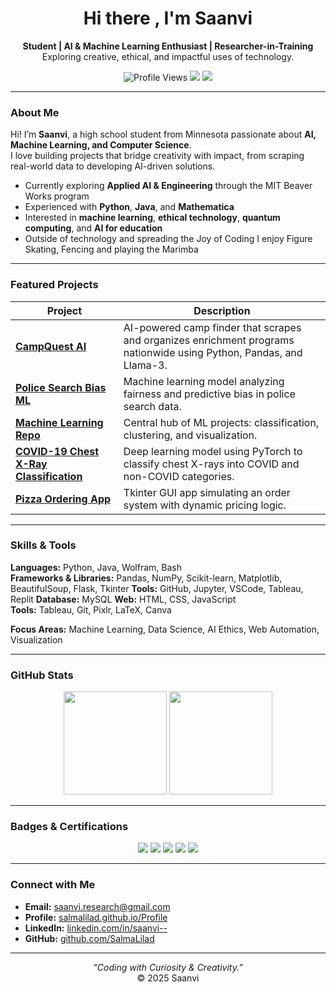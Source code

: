 <h1 align="center">Hi there , I'm Saanvi</h1>
<p align="center">
  <strong>Student | AI & Machine Learning Enthusiast | Researcher-in-Training</strong><br>
  Exploring creative, ethical, and impactful uses of technology.
</p>

<p align="center">
  <img src="https://komarev.com/ghpvc/?username=salmalilad&label=Profile+Visits&color=ff4d4d&style=flat-square" alt="Profile Views"/>
  <img src="https://img.shields.io/badge/Focus-AI%20%26%20ML-red?style=flat-square"/>
  <img src="https://img.shields.io/badge/From-Minnesota-7f2aff?style=flat-square"/>
</p>

---

###  About Me
Hi! I’m **Saanvi**, a high school student from Minnesota passionate about **AI, Machine Learning, and Computer Science**.  
I love building projects that bridge creativity with impact, from scraping real-world data to developing AI-driven solutions.  

-  Currently exploring **Applied AI & Engineering** through the MIT Beaver Works program  
-  Experienced with **Python**, **Java**, and **Mathematica**  
-  Interested in **machine learning**, **ethical technology**, **quantum computing**, and **AI for education**  
-  Outside of technology and spreading the Joy of Coding I enjoy Figure Skating, Fencing and playing the Marimba

---

###  Featured Projects
| Project | Description |
|----------|--------------|
|  [**CampQuest AI**](https://github.com/SalmaLilad/CampQuest) | AI-powered camp finder that scrapes and organizes enrichment programs nationwide using Python, Pandas, and Llama-3. |
|  [**Police Search Bias ML**](https://github.com/SalmaLilad/Police-Search-ML) | Machine learning model analyzing fairness and predictive bias in police search data. |
|  [**Machine Learning Repo**](https://github.com/SalmaLilad/Machine-Learning) | Central hub of ML projects: classification, clustering, and visualization. |
|  [**COVID-19 Chest X-Ray Classification**](https://github.com/SalmaLilad/Covid19-ML-Project) | Deep learning model using PyTorch to classify chest X-rays into COVID and non-COVID categories. |
|  [**Pizza Ordering App**](https://github.com/SalmaLilad/Pizza-Ordering-Project) | Tkinter GUI app simulating an order system with dynamic pricing logic. |


---

###  Skills & Tools
**Languages:** Python, Java, Wolfram, Bash  
**Frameworks & Libraries:** Pandas, NumPy, Scikit-learn, Matplotlib, BeautifulSoup, Flask, Tkinter 
**Tools:** GitHub, Jupyter, VSCode, Tableau, Replit
**Database:** MySQL
**Web:** HTML, CSS, JavaScript  
**Tools:** Tableau, Git, Pixlr, LaTeX, Canva 

**Focus Areas:** Machine Learning, Data Science, AI Ethics, Web Automation, Visualization  

---

###  GitHub Stats
<p align="center">
  <img src="https://github-readme-stats.vercel.app/api?username=salmalilad&show_icons=true&theme=radical&hide_border=true" height="165"/>
  <img src="https://github-readme-stats.vercel.app/api/top-langs/?username=salmalilad&layout=compact&theme=radical&hide_border=true" height="165"/>
</p>

---

###  Badges & Certifications
<p align="center">
  <img src="https://img.shields.io/badge/edX-CS50P%20Python-blue?style=flat-square"/>
  <img src="https://img.shields.io/badge/U%20of%20Michigan-Joy%20of%20Coding-maize?style=flat-square"/>
  <img src="https://img.shields.io/badge/MIT-BWSI%20Applied%20AI-red?style=flat-square"/>
  <img src="https://img.shields.io/badge/Kode%20With%20Klossy-Data%20Science-pink?style=flat-square"/>
  <img src="https://img.shields.io/badge/Wolfram-Summer%20Program-purple?style=flat-square"/>
</p>

---

###  Connect with Me
-  **Email:** [saanvi.research@gmail.com](mailto:saanvi.research@gmail.com)  
-  **Profile:** [salmalilad.github.io/Profile](https://salmalilad.github.io/Profile)  
-  **LinkedIn:** [linkedin.com/in/saanvi--](https://www.linkedin.com/in/saanvi--)  
-  **GitHub:** [github.com/SalmaLilad](https://github.com/SalmaLilad)

---

<p align="center">
  <em>“Coding with Curiosity & Creativity.”</em><br>
  © 2025 Saanvi
</p>


